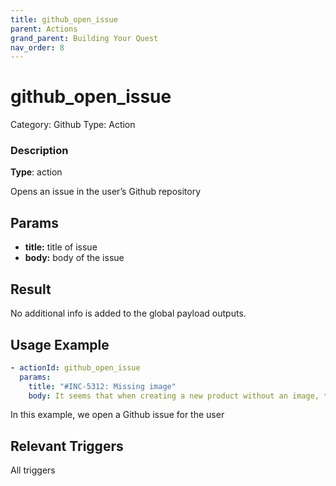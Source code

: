 ```yaml
---
title: github_open_issue
parent: Actions
grand_parent: Building Your Quest
nav_order: 8
---
```


# github_open_issue

Category: Github
Type: Action

### Description

**Type**: action

Opens an issue in the user’s Github repository

## Params

- **title:** title of issue
- **body:** body of the issue

## Result

No additional info is added to the global payload outputs.

## Usage Example

```yaml
- actionId: github_open_issue
  params:
    title: "#INC-5312: Missing image"
    body: It seems that when creating a new product without an image, there are broken images showing up in the product catalog. Please fix this by replicating this bug locally with mock data. Take a screenshot of the fix and attach it to a PR when you close the bug. There's a placeholder image in the repo that you can use named `placeholder.png`gex: @gmail.com$
```

In this example, we open a Github issue for the user

## Relevant Triggers

All triggers